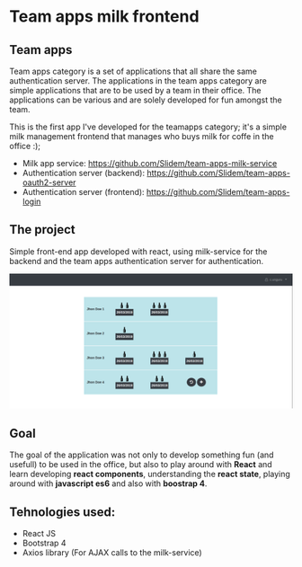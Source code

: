 # Team apps milk frontend

## Team apps

Team apps category is a set of applications that all share the same authentication server.
The applications in the team apps category are simple applications that are to be used by a team in their office.
The applications can be various and are solely developed for fun amongst the team.

This is the first app I've developed for the teamapps category; it's a simple milk management frontend that manages who buys milk for coffe in the office :);

- Milk app service: https://github.com/Slidem/team-apps-milk-service
- Authentication server (backend): https://github.com/Slidem/team-apps-oauth2-server
- Authentication server (frontend): https://github.com/Slidem/team-apps-login

## The project

Simple front-end app developed with react, using milk-service for the backend and the team apps authentication server for authentication.

![milk front](frontend.bmp)

## Goal

The goal of the application was not only to develop something fun (and usefull) to be used in the office,
but also to play around with **React** and learn developing **react components**, understanding the **react state**,
playing around with **javascript es6** and also with **boostrap 4**.

## Tehnologies used:

- React JS
- Bootstrap 4
- Axios library (For AJAX calls to the milk-service)
